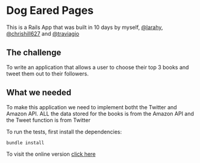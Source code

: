 # Dog Eared Pages

This is a Rails App that was built in 10 days by myself, <a href="https://github.com/larahy">@larahy</a>, <a href="https://github.com/chrishill627">@chrishill627</a> and <a href="https://github.com/traviago">@traviagio</a>

## The challenge

To write an application that allows a user to choose their top 3 books and tweet them out to their followers.

## What we needed

To make this application we need to implement botht the Twitter and Amazon API. ALL the data stored for the books is from the Amazon API and the Tweet function is from Twitter


To run the tests, first install the dependencies:

    bundle install

To visit the online version <a href="http://www.dogearedpages.me/">click here</a>


